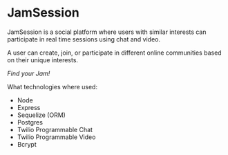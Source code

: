 # JamSession

JamSession is a social platform where users with similar interests can participate in real time sessions using chat and video. 

A user can create, join, or participate in different online communities based on their unique interests. 

*Find your Jam!*

What technologies where used:
- Node
- Express
- Sequelize (ORM)
- Postgres
- Twilio Programmable Chat
- Twilio Programmable Video
- Bcrypt

